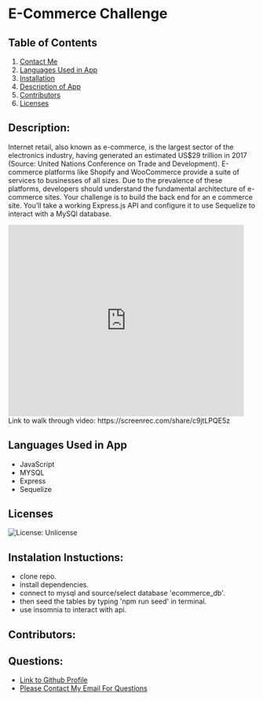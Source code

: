 
  # E-Commerce Challenge
  ## Table of Contents
  1. [Contact Me](#Questions)
  2. [Languages Used in App](#languages)
  3. [Installation](#installation)
  4. [Description of App](#description)
  5. [Contributors](#contributors)
  6. [Licenses](#Licenses)
  ## Description:
  Internet retail, also known as e-commerce, is the largest sector of the electronics industry, having generated an estimated US$29 trillion in 2017 (Source: United      Nations Conference on Trade and Development). E-commerce platforms like Shopify and WooCommerce provide a suite of services to businesses of all sizes. Due to the      prevalence of these platforms, developers should understand the fundamental architecture of e-commerce sites. Your challenge is to build the back end for an e commerce site. You’ll take a working Express.js API and configure it to use Sequelize to interact with a MySQl database.
    

  
  <iframe  title="Link to Walk Though video" width="480" height="390" src="https://screenrec.com/share/c9jtLPQE5z" frameborder="0" allowfullscreen></iframe>
  Link to walk through video: https://screenrec.com/share/c9jtLPQE5z
  
  ## Languages Used in App
  - JavaScript
  - MYSQL
  - Express
  - Sequelize
  
  ## Licenses
  ![License: Unlicense](https://img.shields.io/badge/license-Unlicense-blue.svg)
  ## Instalation Instuctions: 
  - clone repo.
  - install dependencies.
  - connect to mysql and source/select database 'ecommerce_db'.
  - then seed the tables by typing 'npm run seed' in terminal.
  - use insomnia to interact with api.
  ## Contributors: 
  
  ## Questions:
  - [Link to Github Profile](github.com/Steffen568)
  - [Please Contact My Email For Questions](sgonzalez568@gmail.com)
